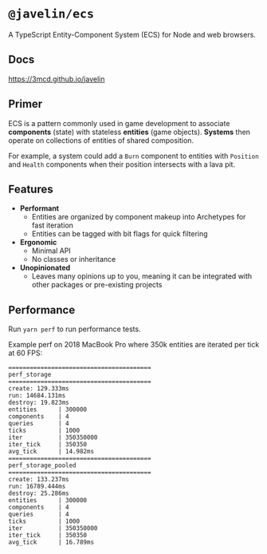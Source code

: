 # `@javelin/ecs`

A TypeScript Entity-Component System (ECS) for Node and web browsers.

## Docs

https://3mcd.github.io/javelin

## Primer

ECS is a pattern commonly used in game development to associate **components** (state) with stateless **entities** (game objects). **Systems** then operate on collections of entities of shared composition.

For example, a system could add a `Burn` component to entities with `Position` and `Health` components when their position intersects with a lava pit.

## Features

- **Performant**
  - Entities are organized by component makeup into Archetypes for fast iteration
  - Entities can be tagged with bit flags for quick filtering
- **Ergonomic**
  - Minimal API
  - No classes or inheritance
- **Unopinionated**
  - Leaves many opinions up to you, meaning it can be integrated with other packages or pre-existing projects

## Performance

Run `yarn perf` to run performance tests.

Example perf on 2018 MacBook Pro where 350k entities are iterated per tick at 60 FPS:

```
========================================
perf_storage
========================================
create: 129.333ms
run: 14684.131ms
destroy: 19.823ms
entities      | 300000
components    | 4
queries       | 4
ticks         | 1000
iter          | 350350000
iter_tick     | 350350
avg_tick      | 14.982ms
========================================
perf_storage_pooled
========================================
create: 133.237ms
run: 16789.444ms
destroy: 25.286ms
entities      | 300000
components    | 4
queries       | 4
ticks         | 1000
iter          | 350350000
iter_tick     | 350350
avg_tick      | 16.789ms
```
